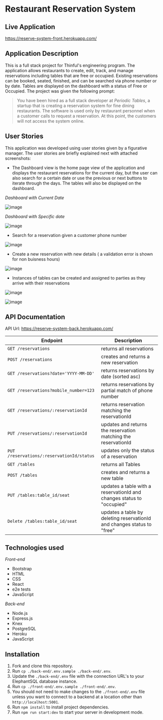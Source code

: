 # Restaurant Reservation System

## Live Application
https://reserve-system-front.herokuapp.com/

## Application Description
This is a full stack project for Thinful's engineering program. The application allows restaurants to create, edit, track, and manage reservations including tables that are free or occupied. Existing reservations can be booked, seated, finished, and can be searched via phone number or by date. Tables are displayed on the dashboard with a status of Free or Occupied. The project was given the following prompt:
> You have been hired as a full stack developer at _Periodic Tables_, a startup that is creating a reservation system for fine dining restaurants.
> The software is used only by restaurant personnel when a customer calls to request a reservation.
> At this point, the customers will not access the system online.

## User Stories

This application was developed using user stories given by a figurative manager. The user stories are briefly explained next with attached screenshots:
- The Dashboard view is the home page view of the application and displays the restaurant reservations for the current day, but the user can also search for a certain date or use the previous or next buttons to iterate through the days. The tables will also be displayed on the dashboard.

*Dashboard with Current Date*

![image](https://user-images.githubusercontent.com/78841093/195773845-83a3368c-5c44-4208-809a-a8112453fbf9.png)

*Dashboard with Specific date*

![image](https://user-images.githubusercontent.com/78841093/195773482-5f61e1b1-3e77-43a1-b635-71909ccf439f.png)

- Search for a reservation given a customer phone number

![image](https://user-images.githubusercontent.com/78841093/195774008-05d2ac5a-f62c-4bb8-8905-e0f85a2725c8.png)

- Create a new reservation with new details ( a validation error is shown for non buisness hours)

![image](https://user-images.githubusercontent.com/78841093/195774178-420e20fe-64c9-47d1-b24a-e936f059a310.png)

- Instances of tables can be created and assigned to parties as they arrive with their reservations

![image](https://user-images.githubusercontent.com/78841093/195775593-aee91785-9198-4086-b92a-df3975a8ae74.png)

![image](https://user-images.githubusercontent.com/78841093/195775694-448a67a0-92d9-42c9-8266-a629efb41bfc.png)

## API Documentation

API Url: https://reserve-system-back.herokuapp.com/

| Endpoint | Description |
| - | - |
| `GET /reservations` | returns all reservations |
| `POST /reservations` | creates and returns a new reservation |
| `GET /reservations?date='YYYY-MM-DD'` | returns reservations by date (sorted asc) |
| `GET /reservations?mobile_number=123` | returns reservations by partial match of phone number |
| `GET /reservations/:reservationId` | returns reservation matching the reservationId |
| `PUT /reservations/:reservationId` | updates and returns the reservation matching the reservationId |
| `PUT /reservations/:reservationId/status` | updates only the status of a reservation |
| `GET /tables` | returns all Tables |
| `POST /tables` | creates and returns a new table |
| `PUT /tables:table_id/seat` | updates a table with a reservationId and changes status to "occupied" |
| `Delete /tables:table_id/seat` | updates a table by deleting reservationId and changes status to "free" |

## Technologies used

*Front-end*
- Bootstrap
- HTML
- CSS
- React
- e2e tests
- JavaScript

*Back-end*
- Node.js
- Express.js
- Knex
- PostgreSQL
- Heroku
- JavaScript

## Installation

1. Fork and clone this repository.
1. Run `cp ./back-end/.env.sample ./back-end/.env`.
1. Update the `./back-end/.env` file with the connection URL's to your ElephantSQL database instance.
1. Run `cp ./front-end/.env.sample ./front-end/.env`.
1. You should not need to make changes to the `./front-end/.env` file unless you want to connect to a backend at a location other than `http://localhost:5001`.
1. Run `npm install` to install project dependencies.
1. Run `npm run start:dev` to start your server in development mode.
